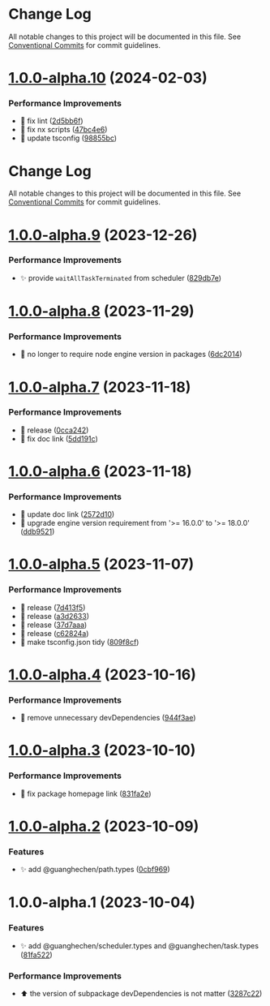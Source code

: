 # Change Log

All notable changes to this project will be documented in this file. See
[Conventional Commits](https://conventionalcommits.org) for commit guidelines.

# [1.0.0-alpha.10](https://github.com/guanghechen/sora/compare/@guanghechen/scheduler.types@1.0.0-alpha.9...@guanghechen/scheduler.types@1.0.0-alpha.10) (2024-02-03)

### Performance Improvements

- 💄 fix lint
  ([2d5bb6f](https://github.com/guanghechen/sora/commit/2d5bb6f03d0312a42c1117d95181df8b69de827a))
- 🔧 fix nx scripts
  ([47bc4e6](https://github.com/guanghechen/sora/commit/47bc4e66df825cb37127219bccf60dc81d6a9b48))
- 🔧 update tsconfig
  ([98855bc](https://github.com/guanghechen/sora/commit/98855bcc245d98c61217c5bafc6a1b2506b7824d))

# Change Log

All notable changes to this project will be documented in this file. See
[Conventional Commits](https://conventionalcommits.org) for commit guidelines.

# [1.0.0-alpha.9](https://github.com/guanghechen/sora/compare/@guanghechen/scheduler.types@1.0.0-alpha.8...@guanghechen/scheduler.types@1.0.0-alpha.9) (2023-12-26)

### Performance Improvements

- ✨ provide `waitAllTaskTerminated` from scheduler
  ([829db7e](https://github.com/guanghechen/sora/commit/829db7e6846695be4f1092547b0bd677b25e008c))

# [1.0.0-alpha.8](https://github.com/guanghechen/sora/compare/@guanghechen/scheduler.types@1.0.0-alpha.7...@guanghechen/scheduler.types@1.0.0-alpha.8) (2023-11-29)

### Performance Improvements

- 🔧 no longer to require node engine version in packages
  ([6dc2014](https://github.com/guanghechen/sora/commit/6dc2014122dd44bcadc893e2ee98697265e7d61e))

# [1.0.0-alpha.7](https://github.com/guanghechen/sora/compare/@guanghechen/scheduler.types@1.0.0-alpha.6...@guanghechen/scheduler.types@1.0.0-alpha.7) (2023-11-18)

### Performance Improvements

- :bookmark: release
  ([0cca242](https://github.com/guanghechen/sora/commit/0cca242a08d0fb03180efebfc4629c73f0cc1e02))
- 📝 fix doc link
  ([5dd191c](https://github.com/guanghechen/sora/commit/5dd191c935c0b44fa713f283786dfe69608b22ed))

# [1.0.0-alpha.6](https://github.com/guanghechen/sora/compare/@guanghechen/scheduler.types@1.0.0-alpha.5...@guanghechen/scheduler.types@1.0.0-alpha.6) (2023-11-18)

### Performance Improvements

- 🔧 update doc link
  ([2572d10](https://github.com/guanghechen/sora/commit/2572d10b061d07dff282e6084685db26f48890a0))
- 🔧 upgrade engine version requirement from '>= 16.0.0' to '>= 18.0.0'
  ([ddb9521](https://github.com/guanghechen/sora/commit/ddb9521b529b2ca838554794339b9e27ac80b8aa))

# [1.0.0-alpha.5](https://github.com/guanghechen/sora/compare/@guanghechen/scheduler.types@1.0.0-alpha.4...@guanghechen/scheduler.types@1.0.0-alpha.5) (2023-11-07)

### Performance Improvements

- :bookmark: release
  ([7d413f5](https://github.com/guanghechen/sora/commit/7d413f523ac537b5fc06eee379980ec027ce0ea1))
- :bookmark: release
  ([a3d2633](https://github.com/guanghechen/sora/commit/a3d26331c6b9fba2afa1d1904d866699d32337a6))
- :bookmark: release
  ([37d7aaa](https://github.com/guanghechen/sora/commit/37d7aaa6820c1e1b12c2409e0d615fe5c2bd33b6))
- :bookmark: release
  ([c62824a](https://github.com/guanghechen/sora/commit/c62824a430a456f7a6c0823d7c32002a24fe738d))
- 🔧 make tsconfig.json tidy
  ([809f8cf](https://github.com/guanghechen/sora/commit/809f8cf6b18da2d8fbba1566a5f4a783b52683da))

# [1.0.0-alpha.4](https://github.com/guanghechen/sora/compare/@guanghechen/scheduler.types@1.0.0-alpha.3...@guanghechen/scheduler.types@1.0.0-alpha.4) (2023-10-16)

### Performance Improvements

- 🔧 remove unnecessary devDependencies
  ([944f3ae](https://github.com/guanghechen/sora/commit/944f3aee64e68ce52ca30237c7d0240a82c9c58f))

# [1.0.0-alpha.3](https://github.com/guanghechen/sora/compare/@guanghechen/scheduler.types@1.0.0-alpha.2...@guanghechen/scheduler.types@1.0.0-alpha.3) (2023-10-10)

### Performance Improvements

- 🔧 fix package homepage link
  ([831fa2e](https://github.com/guanghechen/sora/commit/831fa2e9bc9ab2d4eb6795d82e6fa7f9a20d1046))

# [1.0.0-alpha.2](https://github.com/guanghechen/sora/compare/@guanghechen/scheduler.types@1.0.0-alpha.1...@guanghechen/scheduler.types@1.0.0-alpha.2) (2023-10-09)

### Features

- ✨ add @guanghechen/path.types
  ([0cbf969](https://github.com/guanghechen/sora/commit/0cbf969f481a3ba066af66fda72ec8834aa18c52))

# 1.0.0-alpha.1 (2023-10-04)

### Features

- ✨ add @guanghechen/scheduler.types and @guanghechen/task.types
  ([81fa522](https://github.com/guanghechen/sora/commit/81fa52203ace549fc15da97218bd38a31eda4af9))

### Performance Improvements

- ⬆️ the version of subpackage devDependencies is not matter
  ([3287c22](https://github.com/guanghechen/sora/commit/3287c22fb150af6620c1c9f6f4b186498aea815b))
